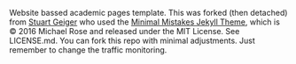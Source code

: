 Website bassed academic pages template. This was forked (then detached) from [Stuart Geiger](https://github.com/staeiou) who used the [Minimal Mistakes Jekyll Theme](https://mmistakes.github.io/minimal-mistakes/), which is © 2016 Michael Rose and released under the MIT License. See LICENSE.md. You can fork this repo with minimal adjustments. Just remember to change the traffic monitoring.
